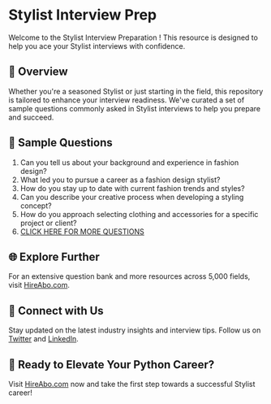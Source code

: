 # Stylist Interview Prep

Welcome to the Stylist Interview Preparation ! This resource is designed to help you ace your Stylist interviews with confidence.

## 🚀 Overview

Whether you're a seasoned Stylist or just starting in the field, this repository is tailored to enhance your interview readiness. We've curated a set of sample questions commonly asked in Stylist interviews to help you prepare and succeed.

## 📝 Sample Questions

1. Can you tell us about your background and experience in fashion design?
2. What led you to pursue a career as a fashion design stylist?
3. How do you stay up to date with current fashion trends and styles?
4. Can you describe your creative process when developing a styling concept?
5. How do you approach selecting clothing and accessories for a specific project or client?
6. [CLICK HERE FOR MORE QUESTIONS](https://hireabo.com/job/6_1_6/Stylist)

## 🌐 Explore Further

For an extensive question bank and more resources across 5,000 fields, visit [HireAbo.com](https://www.hireabo.com).

## 📱 Connect with Us

Stay updated on the latest industry insights and interview tips. Follow us on [Twitter](https://twitter.com/hireabo) and [LinkedIn](https://www.linkedin.com/in/hire-abo-3609972a8/).

## 🚀 Ready to Elevate Your Python Career?

Visit [HireAbo.com](https://www.hireabo.com) now and take the first step towards a successful Stylist career!